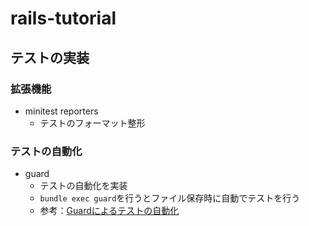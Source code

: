 # rails-tutorial



## テストの実装
### 拡張機能
- minitest reporters
  - テストのフォーマット整形

### テストの自動化
- guard
  - テストの自動化を実装
  - `bundle exec guard`を行うとファイル保存時に自動でテストを行う
  - 参考：[Guardによるテストの自動化](https://railstutorial.jp/chapters/static_pages?version=7.0#sec-guard)
  